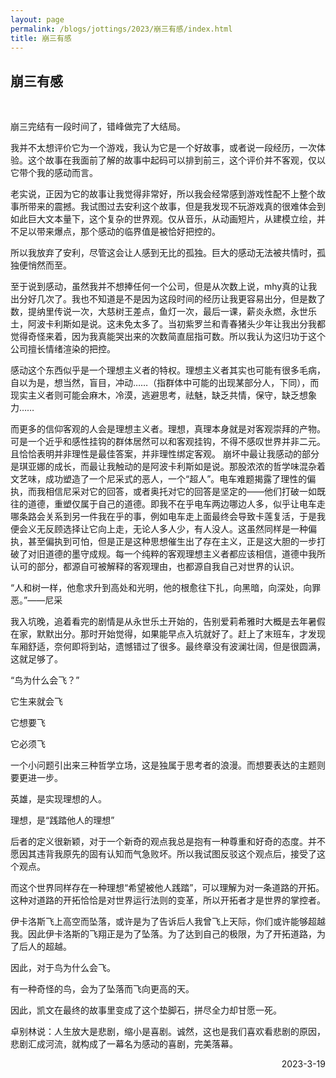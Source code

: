 ```yaml
---
layout: page
permalink: /blogs/jottings/2023/崩三有感/index.html
title: 崩三有感
---
```


## 崩三有感
<br>

崩三完结有一段时间了，错峰做完了大结局。

我并不太想评价它为一个游戏，我认为它是一个好故事，或者说一段经历，一次体验。这个故事在我面前了解的故事中起码可以排到前三，这个评价并不客观，仅以它带个我的感动而言。

老实说，正因为它的故事让我觉得非常好，所以我会经常感到游戏性配不上整个故事所带来的震撼。我试图过去安利这个故事，但是我发现不玩游戏真的很难体会到如此巨大文本量下，这个复杂的世界观。仅从音乐，从动画短片，从建模立绘，并不足以带来爆点，那个感动的临界值是被恰好把控的。

所以我放弃了安利，尽管这会让人感到无比的孤独。巨大的感动无法被共情时，孤独便悄然而至。

至于说到感动，虽然我并不想捧任何一个公司，但是从次数上说，mhy真的让我出分好几次了。我也不知道是不是因为这段时间的经历让我更容易出分，但是数了数，提纳里传说一次，大慈树王差点，鱼灯一次，最后一课，薪炎永燃，永世乐土，阿波卡利斯如是说。这未免太多了。当初紫罗兰和青春猪头少年让我出分我都觉得奇怪来着，因为我真能哭出来的次数简直屈指可数。所以我认为这归功于这个公司擅长情绪渲染的把控。

感动这个东西似乎是一个理想主义者的特权。理想主义者其实也可能有很多毛病，自以为是，想当然，盲目，冲动……（指群体中可能的出现某部分人，下同），而现实主义者则可能会麻木，冷漠，逃避思考，祛魅，缺乏共情，保守，缺乏想象力……

而更多的信仰客观的人会是理想主义者。理想，真理本身就是对客观崇拜的产物。可是一个近乎和感性挂钩的群体居然可以和客观挂钩，不得不感叹世界并非二元。且恰恰表明并非理性是最佳答案，并非理性绑定客观。
崩坏中最让我感动的部分是琪亚娜的成长，而最让我触动的是阿波卡利斯如是说。那股浓浓的哲学味混杂着文艺味，成功塑造了一个尼采式的恶人，一个“超人”。电车难题揭露了理性的偏执，而我相信尼采对它的回答，或者奥托对它的回答是坚定的——他们打破一如既往的道德，重塑仅属于自己的道德。即我不在乎电车两边哪边人多，似乎让电车走哪条路会关系到另一件我在乎的事，例如电车走上面最终会导致卡莲复活，于是我便会义无反顾选择让它向上走，无论人多人少，有人没人。这虽然同样是一种偏执，甚至偏执到可怕，但是正是这种思想催生出了存在主义，正是这大胆的一步打破了对旧道德的墨守成规。每一个纯粹的客观理想主义者都应该相信，道德中我所认可的部分，都源自可被解释的客观理由，也都源自我自己对世界的认识。

“人和树一样，他愈求升到高处和光明，他的根愈往下扎，向黑暗，向深处，向罪恶。”——尼采

我入坑晚，追着看完的剧情是从永世乐土开始的，告别爱莉希雅时大概是去年暑假在家，默默出分。那时开始觉得，如果能早点入坑就好了。赶上了末班车，才发现车厢舒适，奈何即将到站，遗憾错过了很多。最终章没有波澜壮阔，但是很圆满，这就足够了。

“鸟为什么会飞？”

它生来就会飞

它想要飞

它必须飞

一个小问题引出来三种哲学立场，这是独属于思考者的浪漫。而想要表达的主题则要更进一步。

英雄，是实现理想的人。

理想，是“践踏他人的理想”

后者的定义很新颖，对于一个新奇的观点我总是抱有一种尊重和好奇的态度。并不愿因其违背我原先的固有认知而气急败坏。所以我试图反驳这个观点后，接受了这个观点。

而这个世界同样存在一种理想“希望被他人践踏”，可以理解为对一条道路的开拓。这种对道路的开拓恰恰是对世界运行法则的变革，所以开拓者才是世界的掌控者。

伊卡洛斯飞上高空而坠落，或许是为了告诉后人我曾飞上天际，你们或许能够超越我。因此伊卡洛斯的飞翔正是为了坠落。为了达到自己的极限，为了开拓道路，为了后人的超越。

因此，对于鸟为什么会飞。

有一种奇怪的鸟，会为了坠落而飞向更高的天。

因此，凯文在最终的故事里变成了这个垫脚石，拼尽全力却甘愿一死。

卓别林说：人生放大是悲剧，缩小是喜剧。诚然，这也是我们喜欢看悲剧的原因，悲剧汇成河流，就构成了一幕名为感动的喜剧，完美落幕。

<p align="right">2023-3-19</p>